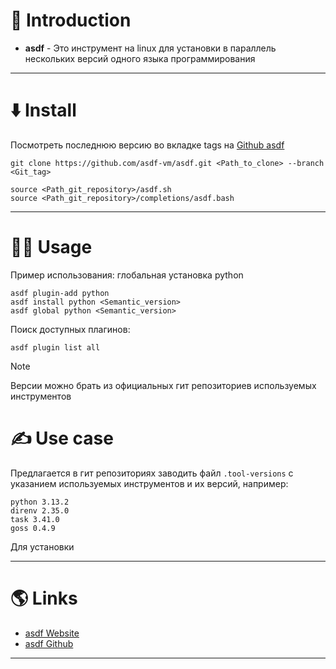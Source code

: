# 📖 Introduction

- **asdf** - Это инструмент на linux для установки в параллель нескольких версий одного языка программирования

---

# ⬇️ Install

Посмотреть последнюю версию во вкладке tags на [Github asdf](https://github.com/asdf-vm/asdf.git)

```shell
git clone https://github.com/asdf-vm/asdf.git <Path_to_clone> --branch <Git_tag>
```

```shell title=~/.bashrc
source <Path_git_repository>/asdf.sh
source <Path_git_repository>/completions/asdf.bash
```

---

# 👨‍🏭 Usage

Пример использования: глобальная установка python

```shell title=Python
asdf plugin-add python
asdf install python <Semantic_version>
asdf global python <Semantic_version>
```

Поиск доступных плагинов:

```shell
asdf plugin list all
```

> [!NOTE]
> Версии можно брать из официальных гит репозиториев используемых инструментов

# ✍️ Use case

Предлагается в гит репозиториях заводить файл `.tool-versions` с указанием используемых инструментов и их версий, например:

```shell title=.tool-versions
python 3.13.2
direnv 2.35.0
task 3.41.0
goss 0.4.9
```

Для установки 

---

# 🌎 Links

- [asdf Website](https://asdf-vm.com)
- [asdf Github](https://github.com/asdf-vm/asdf.git)

---
